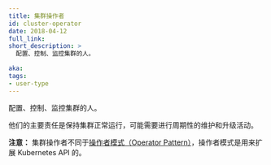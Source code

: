 ```yaml
---
title: 集群操作者
id: cluster-operator
date: 2018-04-12
full_link: 
short_description: >
  配置、控制、监控集群的人。

aka: 
tags:
- user-type
---
```


<!--
---
title: Cluster Operator
id: cluster-operator
date: 2018-04-12
full_link: 
short_description: >
  A person who configures, controls, and monitors clusters.

aka: 
tags:
- user-type
---
-->

<!--
 A person who configures, controls, and monitors clusters.
-->
 配置、控制、监控集群的人。

<!--more--> 
<!--
Their primary responsibility is keeping a cluster up and running, which may involve periodic maintenance activities or upgrades.<br>

**NOTE:** Cluster operators are different from the [Operator pattern](https://coreos.com/operators) that extends the Kubernetes API.
-->

他们的主要责任是保持集群正常运行，可能需要进行周期性的维护和升级活动。<br>

**注意：** 集群操作者不同于[操作者模式（Operator Pattern）](https://coreos.com/operators)，操作者模式是用来扩展 Kubernetes API 的。

